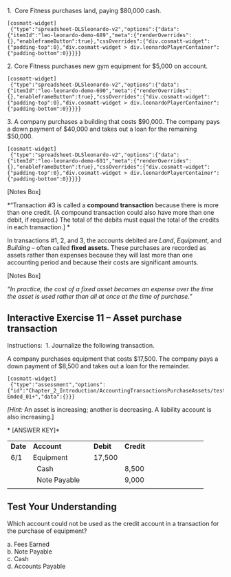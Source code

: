 1.  Core Fitness purchases land, paying $80,000 cash.

```
[cosmatt-widget]
 {"type":"spreadsheet-DLSleonardo-v2","options":{"data":{"itemId":"leo-leonardo-demo-689","meta":{"renderOverrides":{},"enableframeButton":true},"cssOverrides":{"div.cosmatt-widget":{"padding-top":0},"div.cosmatt-widget > div.leonardoPlayerContainer":{"padding-bottom":0}}}}} 
```

2\. Core Fitness purchases new gym equipment for $5,000 on account.

```
[cosmatt-widget]
 {"type":"spreadsheet-DLSleonardo-v2","options":{"data":{"itemId":"leo-leonardo-demo-690","meta":{"renderOverrides":{},"enableframeButton":true},"cssOverrides":{"div.cosmatt-widget":{"padding-top":0},"div.cosmatt-widget > div.leonardoPlayerContainer":{"padding-bottom":0}}}}} 
```

3\. A company purchases a building that costs $90,000. The company pays a down payment of $40,000 and takes out a loan for the remaining $50,000.

```
[cosmatt-widget]
 {"type":"spreadsheet-DLSleonardo-v2","options":{"data":{"itemId":"leo-leonardo-demo-691","meta":{"renderOverrides":{},"enableframeButton":true},"cssOverrides":{"div.cosmatt-widget":{"padding-top":0},"div.cosmatt-widget > div.leonardoPlayerContainer":{"padding-bottom":0}}}}} 
```

\[Notes Box\]

*“Transaction \#3 is called a **compound transaction** because there is more than one credit. (A compound transaction could also have more than one debit, if required.) The total of the debits must equal the total of the credits in each transaction.\] *

In transactions \#1, 2, and 3, the accounts debited are *Land*, *Equipment*, and *Building* – often called **fixed assets.** These purchases are recorded as assets rather than expenses because they will last more than one accounting period and because their costs are significant amounts.

\[Notes Box\]

*“In practice, the cost of a fixed asset becomes an expense over the time the asset is used rather than all at once at the time of purchase.”*

## Interactive Exercise 11 – Asset purchase transaction

Instructions:  1. Journalize the following transaction.

A company purchases equipment that costs $17,500. The company pays a down payment of $8,500 and takes out a loan for the remainder.

```
[cosmatt-widget]
 {"type":"assessment","options":{"id":"Chapter_2_Introduction/AccountingTransactionsPurchaseAssets/test-Emded_01+","data":{}}} 
```

*\[Hint:* An asset is increasing; another is decreasing. A liability account is also increasing.\]

* \[ANSWER KEY\]*

<table>
<tbody>
<tr class="odd">
<td><strong>Date</strong></td>
<td><strong>Account</strong></td>
<td></td>
<td><strong>Debit</strong></td>
<td><strong>Credit</strong></td>
<td></td>
<td></td>
<td></td>
<td></td>
<td></td>
<td></td>
<td></td>
<td></td>
</tr>
<tr class="even">
<td>6/1</td>
<td>Equipment</td>
<td></td>
<td>17,500</td>
<td></td>
<td></td>
<td></td>
</tr>
<tr class="odd">
<td></td>
<td>  Cash</td>
<td></td>
<td></td>
<td>8,500</td>
<td></td>
<td></td>
</tr>
<tr class="even">
<td></td>
<td>  Note Payable</td>
<td></td>
<td></td>
<td>9,000</td>
<td></td>
<td></td>
</tr>
<tr class="odd">
<td></td>
<td></td>
<td></td>
<td></td>
<td></td>
<td></td>
<td></td>
</tr>
</tbody>
</table>

## Test Your Understanding

Which account could not be used as the credit account in a transaction for the purchase of equipment?

a. Fees Earned  
b. Note Payable  
c. Cash  
d. Accounts Payable
